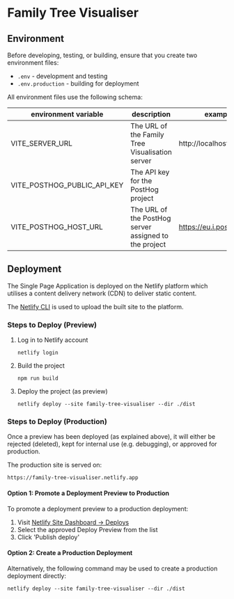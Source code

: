 # Family Tree Visualiser

## Environment

Before developing, testing, or building, ensure that you create two environment files:

* `.env` - development and testing
* `.env.production` - building for deployment

All environment files use the following schema:

| environment variable | description | example |
|--|--|--|
| VITE_SERVER_URL | The URL of the Family Tree Visualisation server | http://localhost:9190 |
| VITE_POSTHOG_PUBLIC_API_KEY | The API key for the PostHog project |  |
| VITE_POSTHOG_HOST_URL | The URL of the PostHog server assigned to the project | https://eu.i.posthog.com |

## Deployment

The Single Page Application is deployed on the Netlify platform which utilises a content delivery network (CDN) to deliver static content.

The [Netlify CLI](https://docs.netlify.com/cli/get-started/) is used to upload the built site to the platform.

### Steps to Deploy (Preview)

1. Log in to Netlify account

    `netlify login`

2. Build the project

    `npm run build`

3. Deploy the project (as preview)

    `netlify deploy --site family-tree-visualiser --dir ./dist`

### Steps to Deploy (Production)

Once a preview has been deployed (as explained above), it will either be rejected (deleted), kept for internal use (e.g. debugging), or approved for production.

The production site is served on:

`https://family-tree-visualiser.netlify.app`

#### Option 1: Promote a Deployment Preview to Production

To promote a deployment preview to a production deployment:

1. Visit [Netlify Site Dashboard -> Deploys](https://app.netlify.com/sites/family-tree-visualiser/deploys)
2. Select the approved Deploy Preview from the list
3. Click 'Publish deploy'

#### Option 2: Create a Production Deployment

Alternatively, the following command may be used to create a production deployment directly:

`netlify deploy --site family-tree-visualiser --dir ./dist`
